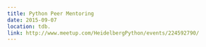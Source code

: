```yaml
---
title: Python Peer Mentoring
date: 2015-09-07
location: tdb.
link: http://www.meetup.com/HeidelbergPython/events/224592790/
---
```



